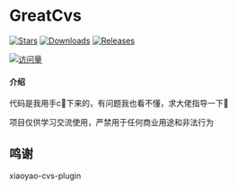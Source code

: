 # GreatCvs

[![Stars](https://img.shields.io/github/stars/greatcvs/greatcvs?color=yellow&label=收藏)](https://github.com/greatcvs)
[![Downloads](https://img.shields.io/github/downloads/greatcvs/greatcvs/total?color=blue&label=下载)](https://github.com/greatcvs)
[![Releases](https://img.shields.io/github/v/release/greatcvs/greatcvs?color=green&label=发行版)](https://github.com/greatcvs)

[![访问量](https://profile-counter.glitch.me/greatcvs/count.svg)](https://github.com/greatcvs)


#### 介绍

代码是我用手c🐉下来的，有问题我也看不懂，求大佬指导一下🎉

项目仅供学习交流使用，严禁用于任何商业用途和非法行为

## 鸣谢
xiaoyao-cvs-plugin

